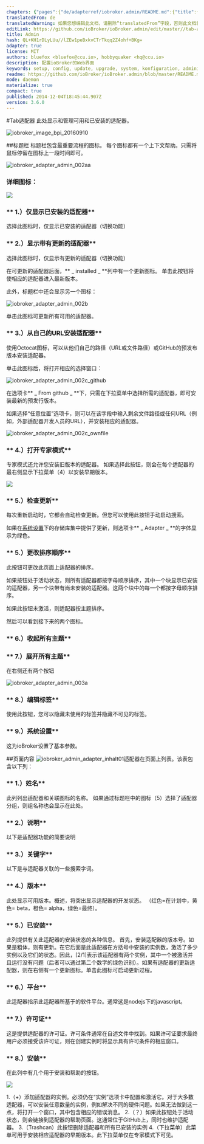```yaml
---
chapters: {"pages":{"de/adapterref/iobroker.admin/README.md":{"title":{"de":"no title"},"content":"de/adapterref/iobroker.admin/README.md"},"de/adapterref/iobroker.admin/admin/tab-adapters.md":{"title":{"de":"Der Reiter Adapter"},"content":"de/adapterref/iobroker.admin/admin/tab-adapters.md"},"de/adapterref/iobroker.admin/admin/tab-instances.md":{"title":{"de":"Der Reiter Instanzen"},"content":"de/adapterref/iobroker.admin/admin/tab-instances.md"},"de/adapterref/iobroker.admin/admin/tab-objects.md":{"title":{"de":"Der Reiter Objekte"},"content":"de/adapterref/iobroker.admin/admin/tab-objects.md"},"de/adapterref/iobroker.admin/admin/tab-states.md":{"title":{"de":"Der Reiter Zustände"},"content":"de/adapterref/iobroker.admin/admin/tab-states.md"},"de/adapterref/iobroker.admin/admin/tab-groups.md":{"title":{"de":"Der Reiter Gruppen"},"content":"de/adapterref/iobroker.admin/admin/tab-groups.md"},"de/adapterref/iobroker.admin/admin/tab-users.md":{"title":{"de":"Der Reiter Benutzer"},"content":"de/adapterref/iobroker.admin/admin/tab-users.md"},"de/adapterref/iobroker.admin/admin/tab-events.md":{"title":{"de":"Der Reiter Ereignisse"},"content":"de/adapterref/iobroker.admin/admin/tab-events.md"},"de/adapterref/iobroker.admin/admin/tab-hosts.md":{"title":{"de":"Der Reiter Hosts"},"content":"de/adapterref/iobroker.admin/admin/tab-hosts.md"},"de/adapterref/iobroker.admin/admin/tab-enums.md":{"title":{"de":"Der Reiter Aufzählungen"},"content":"de/adapterref/iobroker.admin/admin/tab-enums.md"},"de/adapterref/iobroker.admin/admin/tab-log.md":{"title":{"de":"Der Reiter Log"},"content":"de/adapterref/iobroker.admin/admin/tab-log.md"},"de/adapterref/iobroker.admin/admin/tab-system.md":{"title":{"de":"Die Systemeinstellungen"},"content":"de/adapterref/iobroker.admin/admin/tab-system.md"}}}
translatedFrom: de
translatedWarning: 如果您想编辑此文档，请删除“translatedFrom”字段，否则此文档将再次自动翻译
editLink: https://github.com/ioBroker/ioBroker.admin/edit/master//tab-adapters.md
title: Admin
hash: QL+KH1rDLyLUu//lZEw1peBxkvCTrTkqq2Z4ohf+BKg=
adapter: true
license: MIT
authors: bluefox <bluefox@ccu.io>, hobbyquaker <hq@ccu.io>
description: 配置ioBroker的Web界面
keywords: setup, config, update, upgrade, system, konfiguration, administration, einrichtung, wartung
readme: https://github.com/ioBroker/ioBroker.admin/blob/master/README.md
mode: daemon
materialize: true
compact: true
published: 2014-12-04T18:45:44.907Z
version: 3.6.0
---
```

#Tab适配器
此处显示和管理可用和已安装的适配器。

![iobroker_image_bpi_20160910](zh-cn/adapterref/iobroker.admin/../../../de/adapterref/iobroker.admin/img/ioBroker_Image_BPi_20160910.jpg)

##标题栏
标题栏包含最重要流程的图标。
每个图标都有一个上下文帮助。只需将鼠标停留在图标上一段时间即可。

![iobroker_adapter_admin_002aa](zh-cn/adapterref/iobroker.admin/../../../de/adapterref/iobroker.admin/img/tab-adapters_002aa.jpg)

### **详细图标：**
![](zh-cn/adapterref/iobroker.admin/../../../de/adapterref/iobroker.admin/img/tab-adapters_icons01_20170108-e1483882554815.jpg)

### ** 1.）仅显示已安装的适配器**
选择此图标时，仅显示已安装的适配器（切换功能）

### ** 2.）显示带有更新的适配器**
选择此图标时，仅显示有更新的适配器（切换功能）

在可更新的适配器后面，** _ installed _ **列中有一个更新图标。
单击此按钮将使相应的适配器进入最新版本。

此外，标题栏中还会显示另一个图标：

![iobroker_adapter_admin_002b](zh-cn/adapterref/iobroker.admin/../../../de/adapterref/iobroker.admin/img/tab-adapters_002b.jpg)

单击此图标可更新所有可用的适配器。

### ** 3.）从自己的URL安装适配器**
使用Octocat图标，可以从他们自己的路径（URL或文件路径）或GitHub的预发布版本安装适配器。

单击此图标后，将打开相应的选择窗口：

![iobroker_adapter_admin_002c_github](zh-cn/adapterref/iobroker.admin/../../../de/adapterref/iobroker.admin/img/tab-adapters_002c_GitHub.jpg)

在选项卡** _ From github _ **下，只需在下拉菜单中选择所需的适配器，即可安装最新的预发行版本。

如果选择“任意位置”选项卡，则可以在该字段中输入剩余文件路径或任何URL（例如，外部适配器开发人员的URL），并安装相应的适配器。

![iobroker_adapter_admin_002c_ownfile](zh-cn/adapterref/iobroker.admin/../../../de/adapterref/iobroker.admin/img/tab-adapters_002c_ownFile.jpg)

### ** 4.）打开专家模式**
专家模式还允许您安装旧版本的适配器。
如果选择此按钮，则会在每个适配器的最右侧显示下拉菜单（4）以安装早期版本。

![](zh-cn/adapterref/iobroker.admin/../../../de/adapterref/iobroker.admin/img/tab-adapters_icons02_20170108.jpg)

### ** 5.）检查更新**
每次重新启动时，它都会自动检查更新。但您可以使用此按钮手动启动搜索。

如果在[系统设置](#Systemeinstellungen)下的存储库集中提供了更新，则选项卡** _ Adapter _ **的字体显示为绿色。

### ** 5.）更改排序顺序**
此按钮可更改此页面上适配器的排序。

如果按钮处于活动状态，则所有适配器都按字母顺序排序，其中一个块显示已安装的适配器，另一个块带有尚未安装的适配器。这两个块中的每一个都按字母顺序排序。

如果此按钮未激活，则适配器按主题排序。

然后可以看到接下来的两个图标。

### ** 6.）收起所有主题**
### ** 7.）展开所有主题**
在右侧还有两个按钮

![iobroker_adapter_admin_003a](zh-cn/adapterref/iobroker.admin/../../../de/adapterref/iobroker.admin/img/tab-adapters_003a.jpg)

### ** 8.）编辑标签**
使用此按钮，您可以隐藏未使用的标签并隐藏不可见的标签。

### ** <a id="Systemeinstellungen"></a> 9.）系统设置**
这为ioBroker设置了基本参数。

##页面内容
![iobroker_admin_adapter_inhalt01](zh-cn/adapterref/iobroker.admin/../../../de/adapterref/iobroker.admin/img/tab-adapters_Inhalt01.jpg)适配器在页面上列表。该表包含以下列：

### ** 1.）姓名**
此列列出适配器和关联图标的名称。
如果通过标题栏中的图标（5）选择了适配器分组，则组名称也会显示在此处。

### ** 2.）说明**
以下是适配器功能的简要说明

### ** 3.）关键字**
以下是与适配器关联的一些搜索字词。

### ** 4.）版本**
此处显示可用版本。概述，将突出显示适配器的开发状态。 （红色=在计划中，黄色= beta，橙色= alpha，绿色=最终）。

### ** 5.）已安装**
此列提供有关此适配器的安装状态的各种信息。
首先，安装适配器的版本号。如果是粗体，则有更新。在它后面是此适配器在方括号中安装的实例数，激活了多少实例以及它们的状态。因此，[2/1]表示该适配器有两个实例，其中一个被激活并且运行没有问题（后者可以通过第二个数字的绿色识别）。如果有适配器的更新适配器，则在右侧有一个更新图标。单击此图标可启动更新过程。

### ** 6.）平台**
此适配器指示此适配器所基于的软件平台。通常这是nodejs下的javascript。

### ** 7.）许可证**
这是提供适配器的许可证。许可条件通常在自述文件中找到。如果许可证要求最终用户必须接受该许可证，则在创建实例时将显示具有许可条件的相应窗口。

### ** 8.）安装**
在此列中有几个用于安装和帮助的按钮。

![](zh-cn/adapterref/iobroker.admin/../../../de/adapterref/iobroker.admin/img/tab-adapters_icons02_20170108.jpg)

1.（+）添加适配器的实例。必须仍在“实例”选项卡中配置和激活它。对于大多数适配器，可以安装任意数量的实例，例如解决不同的硬件问题。如果无法做到这一点，将打开一个窗口，其中包含相应的错误消息。
2.（？）如果此按钮处于活动状态，则会链接到适配器的帮助页面。这通常位于GitHub上，同时也维护适配器。
3.（Trashcan）此按钮删除适配器和所有已安装的实例
4.（下拉菜单）此菜单可用于安装相应适配器的早期版本。此下拉菜单仅在专家模式下可见。
